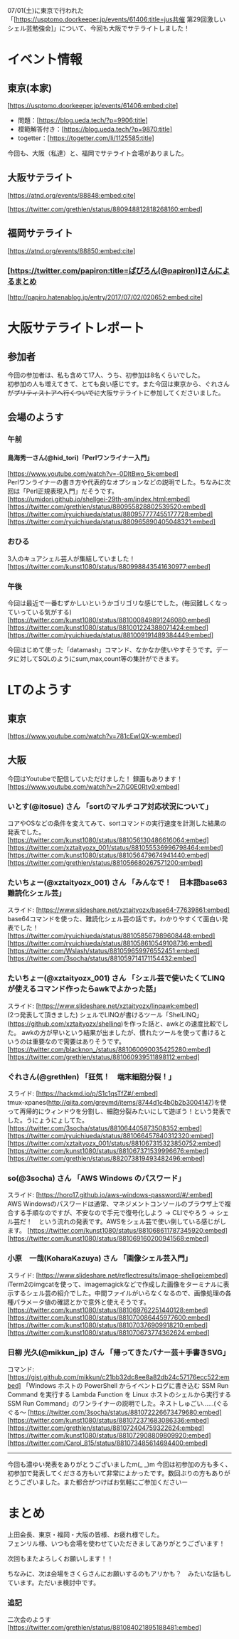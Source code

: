 07/01(土)に東京で行われた「[https://usptomo.doorkeeper.jp/events/61406:title=jus共催 第29回激しいシェル芸勉強会]」について、今回も大阪でサテライトしました！



# イベント情報
## 東京(本家)
[https://usptomo.doorkeeper.jp/events/61406:embed:cite]



* 問題：[https://blog.ueda.tech/?p=9906:title]
* 模範解答付き：[https://blog.ueda.tech/?p=9870:title]
* togetter：[https://togetter.com/li/1125585:title]

今回も、大阪（私達）と、福岡でサテライト会場がありました。


## 大阪サテライト
[https://atnd.org/events/88848:embed:cite]

[https://twitter.com/grethlen/status/880948812818268160:embed]

## 福岡サテライト
[https://atnd.org/events/88850:embed:cite]
### [https://twitter.com/papiron:title=ぱぴろん(@papiron)]さんによるまとめ
[http://papiro.hatenablog.jp/entry/2017/07/02/020652:embed:cite]


# 大阪サテライトレポート
## 参加者
今回の参加者は、私も含めて17人、うち、初参加は8名くらいでした。  
初参加の人も増えてきて、とても良い感じです。また今回は東京から、ぐれさんが~~プリティストアへ行くついでに~~大阪サテライトに参加してくださいました。


## 会場のようす
### 午前
#### 鳥海秀一さん(@hid_tori)「Perlワンライナー入門」
[https://www.youtube.com/watch?v=-0DltBwo_5k:embed]  
Perlワンライナーの書き方や代表的なオプションなどの説明でした。ちなみに次回は「Perl正規表現入門」だそうです。  
[https://umidori.github.io/shellgei-29th-am/index.html:embed]  
[https://twitter.com/grethlen/status/880955828802539520:embed]  
[https://twitter.com/ryuichiueda/status/880957777455177728:embed]  
[https://twitter.com/ryuichiueda/status/880965890405048321:embed]  









### おひる
3人のキュアシェル芸人が集結していました！  
[https://twitter.com/kunst1080/status/880998843541630977:embed]  







### 午後
今回は最近で一番むずかしいというかゴリゴリな感じでした。(毎回難しくなっていっている気がする)
[https://twitter.com/kunst1080/status/881000849891246080:embed]
[https://twitter.com/kunst1080/status/881001224388071424:embed]
[https://twitter.com/ryuichiueda/status/881009191489384449:embed]

今回はじめて使った「datamash」コマンド、なかなか使いやすそうです。データに対してSQLのようにsum,max,count等の集計ができます。


# LTのようす
## 東京
[https://www.youtube.com/watch?v=781cEwIQX-w:embed]

## 大阪
今回はYoutubeで配信していただけました！ 録画もあります！ [https://www.youtube.com/watch?v=27iG0E0Rty0:embed]

### いとす(@itosue) さん 「sortのマルチコア対応状況について」
コアやOSなどの条件を変えてみて、sortコマンドの実行速度を計測した結果の発表でした。
[https://twitter.com/kunst1080/status/881056130486616064:embed]
[https://twitter.com/xztaityozx_001/status/881055536996798464:embed]
[https://twitter.com/kunst1080/status/881056479674941440:embed]
[https://twitter.com/grethlen/status/881056680267571200:embed]

### たいちょー(@xztaityozx_001) さん 「みんなで！　日本語base63難読化シェル芸」
スライド: [https://www.slideshare.net/xztaityozx/base64-77639861:embed]  
base64コマンドを使った、難読化シェル芸の話です。わかりやすくて面白い発表でした！
[https://twitter.com/ryuichiueda/status/881058567989608448:embed]
[https://twitter.com/ryuichiueda/status/881058610549108736:embed]
[https://twitter.com/Wslash/status/881059659976552451:embed]
[https://twitter.com/3socha/status/881059714171154432:embed]

### たいちょー(@xztaityozx_001) さん 「シェル芸で使いたくてLINQが使えるコマンド作ったらawkでよかった話」
スライド: [https://www.slideshare.net/xztaityozx/linqawk:embed]  
(2つ発表して頂きました) シェルでLINQが書けるツール「ShelLINQ」(https://github.com/xztaityozx/shellinq)を作った話と、awkとの速度比較でした。 awkの方が早いという結果が出ましたが、慣れたツールを使って書けるというのは重要なので需要はありそうです。
[https://twitter.com/blacknon_/status/881060090035425280:embed]
[https://twitter.com/grethlen/status/881060939511898112:embed]

### ぐれさん(@grethlen) 「狂気！　端末細胞分裂！」
スライド: [https://hackmd.io/p/S1c1qsTfZ#/:embed]  
tmux-xpanes(http://qiita.com/greymd/items/8744d1c4b0b2b3004147)を使って再帰的にウィンドウを分割し、細胞分裂みたいにして遊ぼう！という発表でした。うにょうにょしてた。
[https://twitter.com/3socha/status/881064405873508352:embed]
[https://twitter.com/ryuichiueda/status/881066457840312320:embed]
[https://twitter.com/xztaityozx_001/status/881067315323850752:embed]
[https://twitter.com/kunst1080/status/881067371539996676:embed]
[https://twitter.com/grethlen/status/882073819493482496:embed]

### so(@3socha) さん 「AWS Windows のパスワード」
スライド: [https://horo17.github.io/aws-windows-password/#/:embed]  
AWS Windowsのパスワードは通常、マネジメントコンソールのブラウザ上で複合する手順なのですが、不安なので手元で復号化しよう -> CLIでやろう -> シェル芸だ！　という流れの発表です。AWSをシェル芸で使い倒している感じがします。
[https://twitter.com/kunst1080/status/881068611787345920:embed]
[https://twitter.com/kunst1080/status/881069160200941568:embed]

### 小原　一哉(KoharaKazuya) さん 「画像シェル芸入門」
スライド: [https://www.slideshare.net/reflectresults/image-shellgei:embed]  
iTerm2のimgcatを使って、imagemagickなどで作成した画像をターミナルに表示するシェル芸の紹介でした。中間ファイルがいらなくなるので、画像処理の各種パラメータ値の確認とかで意外と使えそうです。
[https://twitter.com/kunst1080/status/881069762251440128:embed]
[https://twitter.com/kunst1080/status/881070086445977600:embed]
[https://twitter.com/kunst1080/status/881070376909918210:embed]
[https://twitter.com/kunst1080/status/881070673774362624:embed]

### 日柳 光久(@mikkun_jp) さん 「帰ってきたバナー芸＋手書きSVG」
コマンド: [https://gist.github.com/mikkun/c21bb32dc8ee8a82db24c57176ecc522:embed]
 「Windows ホストの PowerShell からイベントログに書き込む SSM Run Command を実行する Lambda Function を Linux ホストのシェルから実行する SSM Run Command」のワンライナーの説明でした。ネストしゅごい……(ぐるぐる～
[https://twitter.com/3socha/status/881072226673479680:embed]
[https://twitter.com/kunst1080/status/881072371683086336:embed]
[https://twitter.com/grethlen/status/881072404759322624:embed]
[https://twitter.com/kunst1080/status/881072908809809920:embed]
[https://twitter.com/Carol_815/status/881073485614694400:embed]

<hr>

今回も濃ゆい発表をありがとうございましたm(_ _)m 今回は初参加の方も多く、初参加で発表してくださる方もいて非常によかったです。数回ぶりの方もありがとうございました。また都合がつけばお気軽にご参加くださいー

# まとめ
上田会長、東京・福岡・大阪の皆様、お疲れ様でした。  
フェンリル様、いつも会場を使わせていただきましてありがとうございます！  

次回もまたよろしくお願いします！！  

ちなみに、次は会場をさくらさんにお願いするのもアリかも？　みたいな話もしています。ただいま検討中です。


### 追記
二次会のようす [https://twitter.com/grethlen/status/881084021895188481:embed]

